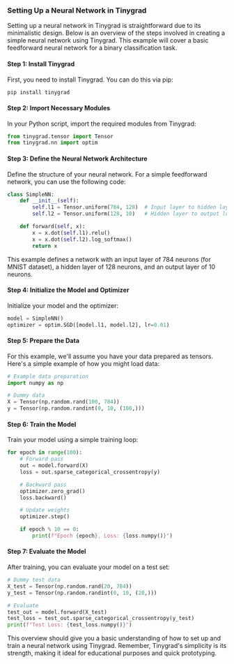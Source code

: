 ### Setting Up a Neural Network in Tinygrad

Setting up a neural network in Tinygrad is straightforward due to its minimalistic design. Below is an overview of the steps involved in creating a simple neural network using Tinygrad. This example will cover a basic feedforward neural network for a binary classification task.

#### Step 1: Install Tinygrad

First, you need to install Tinygrad. You can do this via pip:

```bash
pip install tinygrad
```

#### Step 2: Import Necessary Modules

In your Python script, import the required modules from Tinygrad:

```python
from tinygrad.tensor import Tensor
from tinygrad.nn import optim
```

#### Step 3: Define the Neural Network Architecture

Define the structure of your neural network. For a simple feedforward network, you can use the following code:

```python
class SimpleNN:
    def __init__(self):
        self.l1 = Tensor.uniform(784, 128)  # Input layer to hidden layer
        self.l2 = Tensor.uniform(128, 10)   # Hidden layer to output layer

    def forward(self, x):
        x = x.dot(self.l1).relu()
        x = x.dot(self.l2).log_softmax()
        return x
```

This example defines a network with an input layer of 784 neurons (for MNIST dataset), a hidden layer of 128 neurons, and an output layer of 10 neurons.

#### Step 4: Initialize the Model and Optimizer

Initialize your model and the optimizer:

```python
model = SimpleNN()
optimizer = optim.SGD([model.l1, model.l2], lr=0.01)
```

#### Step 5: Prepare the Data

For this example, we'll assume you have your data prepared as tensors. Here's a simple example of how you might load data:

```python
# Example data preparation
import numpy as np

# Dummy data
X = Tensor(np.random.rand(100, 784))
y = Tensor(np.random.randint(0, 10, (100,)))
```

#### Step 6: Train the Model

Train your model using a simple training loop:

```python
for epoch in range(100):
    # Forward pass
    out = model.forward(X)
    loss = out.sparse_categorical_crossentropy(y)

    # Backward pass
    optimizer.zero_grad()
    loss.backward()

    # Update weights
    optimizer.step()

    if epoch % 10 == 0:
        print(f"Epoch {epoch}, Loss: {loss.numpy()}")
```

#### Step 7: Evaluate the Model

After training, you can evaluate your model on a test set:

```python
# Dummy test data
X_test = Tensor(np.random.rand(20, 784))
y_test = Tensor(np.random.randint(0, 10, (20,)))

# Evaluate
test_out = model.forward(X_test)
test_loss = test_out.sparse_categorical_crossentropy(y_test)
print(f"Test Loss: {test_loss.numpy()}")
```

This overview should give you a basic understanding of how to set up and train a neural network using Tinygrad. Remember, Tinygrad's simplicity is its strength, making it ideal for educational purposes and quick prototyping.

